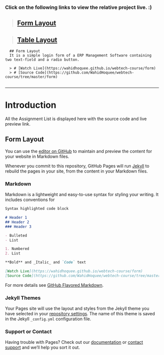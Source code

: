 ### Click on the following links to view the relative project live. :)

> ## [Form Layout](https://wahidhoquee.github.io/webtech-course/form)

> ## [Table Layout](https://wahidhoquee.github.io/webtech-course/table)

```
  ## Form Layout
  It is a simple login form of a ERP Management Software containing two text-field and a radio button.
  
  > # [Watch Live](https://wahidhoquee.github.io/webtech-course/form)
  > # [Source Code](https://github.com/WahidHoquee/webtech-course/tree/master/form)
  
```
---

# Introduction
All the Assignment List is displayed here with the source code and live preview link.

## Form Layout

You can use the [editor on GitHub](https://github.com/WahidHoquee/webtech-course/edit/master/README.md) to maintain and preview the content for your website in Markdown files.

Whenever you commit to this repository, GitHub Pages will run [Jekyll](https://jekyllrb.com/) to rebuild the pages in your site, from the content in your Markdown files.

### Markdown

Markdown is a lightweight and easy-to-use syntax for styling your writing. It includes conventions for

```markdown
Syntax highlighted code block

# Header 1
## Header 2
### Header 3

- Bulleted
- List

1. Numbered
2. List

**Bold** and _Italic_ and `Code` text

[Watch Live](https://wahidhoquee.github.io/webtech-course/form)
[Source Code](https://github.com/WahidHoquee/webtech-course/tree/master/form)
```

For more details see [GitHub Flavored Markdown](https://guides.github.com/features/mastering-markdown/).

### Jekyll Themes

Your Pages site will use the layout and styles from the Jekyll theme you have selected in your [repository settings](https://github.com/WahidHoquee/webtech-course/settings). The name of this theme is saved in the Jekyll `_config.yml` configuration file.

### Support or Contact

Having trouble with Pages? Check out our [documentation](https://docs.github.com/categories/github-pages-basics/) or [contact support](https://github.com/contact) and we’ll help you sort it out.
